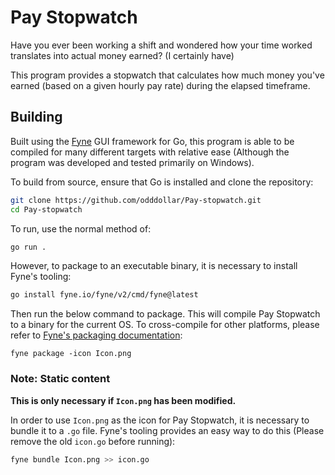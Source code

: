 # Pay Stopwatch

Have you ever been working a shift and wondered how your time worked translates into actual money earned? (I certainly have)

This program provides a stopwatch that calculates how much money you've earned (based on a given hourly pay rate) during the elapsed timeframe.

## Building

Built using the [Fyne](https://fyne.io) GUI framework for Go, this program is able to be compiled for many different targets with relative ease (Although the program was developed and tested primarily on Windows).

To build from source, ensure that Go is installed and clone the repository:

```bash
git clone https://github.com/odddollar/Pay-stopwatch.git
cd Pay-stopwatch
```

To run, use the normal method of:

```bash
go run .
```

However, to package to an executable binary, it is necessary to install Fyne's tooling:

```bash
go install fyne.io/fyne/v2/cmd/fyne@latest
```

Then run the below command to package. This will compile Pay Stopwatch to a binary for the current OS. To cross-compile for other platforms, please refer to [Fyne's packaging documentation](https://developer.fyne.io/started/packaging):

```
fyne package -icon Icon.png
```

### Note: Static content

__This is only necessary if ``Icon.png`` has been modified.__

In order to use ``Icon.png`` as the icon for Pay Stopwatch, it is necessary to bundle it to a ``.go`` file. Fyne's tooling provides an easy way to do this (Please remove the old ``icon.go`` before running):

```bash
fyne bundle Icon.png >> icon.go
```

